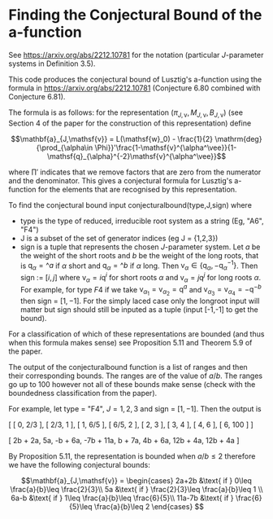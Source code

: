 # Finding the Conjectural Bound of the a-function

See https://arxiv.org/abs/2212.10781 for the notation (particular $J$-parameter systems in Definition 3.5).

This code produces the conjectural bound of Lusztig's a-function using the formula in https://arxiv.org/abs/2212.10781 (Conjecture 6.80 combined with Conjecture 6.81). 

The formula is as follows: for the representation $(\pi_{J,\mathsf{v}},M_{J,\mathsf{v}},B_{J,\mathsf{v}})$ (see Section 4 of the paper for the construction of this representation) define

$$\mathbf{a}_{J,\mathsf{v}} = L(\mathsf{w}_0) - \frac{1}{2} \mathrm{deg}{\prod_{\alpha\in \Phi}}'\frac{1-\mathsf{v}^{\alpha^\vee}}{1-\mathsf{q}_{\alpha}^{-2}\mathsf{v}^{\alpha^\vee}}$$

where ${\prod}'$ indicates that we remove factors that are zero from the numerator and the denominator. This gives a conjectural formula for Lusztig's a-function for the elements that are recognised by this representation. 

To find the conjectural bound input conjecturalbound(type,J,sign) where 
- type is the type of reduced, irreducible root system as a string (Eg, "A6", "F4")
- J is a subset of the set of generator indices (eg J = {1,2,3})
- sign is a tuple that represents the chosen $J$-parameter system. Let $a$ be the weight of the short roots and $b$ be the weight of the long roots, that is $\mathsf{q}_\alpha = \mathsf^a$ if $\alpha$ short and $\mathsf{q}_\alpha = \mathsf^b$ if $\alpha$ long. Then $\mathsf{v}_\alpha \in \{\mathsf{q}_\alpha,-\mathsf{q}_\alpha^{-1}\}$. Then sign := $[i,j]$ where $\mathsf{v}_\alpha = i\mathsf{q}^{i}$ for short roots $\alpha$ and $\mathsf{v}_\alpha = j\mathsf{q}^{j}$ for long roots $\alpha$. For example, for type $F4$ if we take $\mathsf{v}_{\alpha_1} = \mathsf{v}_{\alpha_2} = \mathsf{q}^{a}$ and $\mathsf{v}_{\alpha_3} = \mathsf{v}_{\alpha_4} = -\mathsf{q}^{-b}$ then sign = $[1,-1]$. For the simply laced case only the longroot input will matter but sign should still be inputed as a tuple (input [-1,-1] to get the bound).


For a classification of which of these representations are bounded (and thus when this formula makes sense) see Proposition 5.11 and Theorem 5.9 of the paper. 

The output of the conjecturalbound function is a list of ranges and then their corresponding bounds. The ranges are of the value of $a/b$. The ranges go up to 100 however not all of these bounds make sense (check with the boundedness classification from the paper). 

For example, let type = "F4", $J = {1,2,3}$ and sign = $[1,-1]$. Then the output is 

[
    [ 0, 2/3 ],
    [ 2/3, 1 ],
    [ 1, 6/5 ],
    [ 6/5, 2 ],
    [ 2, 3 ],
    [ 3, 4 ],
    [ 4, 6 ],
    [ 6, 100 ]
]

[
    2b + 2a,
    5a,
    -b + 6a,
    -7b + 11a,
    b + 7a,
    4b + 6a,
    12b + 4a,
    12b + 4a
]

By Proposition 5.11, the representation is bounded when $a/b\leq 2$ therefore we have the following conjectural bounds:

$$\mathbf{a}_{J,\mathsf{v}} = \begin{cases} 2a+2b &\text{ if } 0\leq \frac{a}{b}\leq \frac{2}{3}\\
5a &\text{ if } \frac{2}{3}\leq \frac{a}{b}\leq 1 \\
6a-b &\text{ if } 1\leq \frac{a}{b}\leq \frac{6}{5}\\
11a-7b &\text{ if } \frac{6}{5}\leq \frac{a}{b}\leq 2 \end{cases} $$

